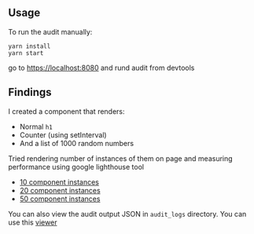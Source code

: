 ## Usage

To run the audit manually:

```
yarn install
yarn start
```

go to [https://localhost:8080](https://localhost:8080) and rund audit from devtools


## Findings

I created a component that renders:

- Normal `h1`
- Counter (using setInterval)
- And a list of 1000 random numbers

Tried rendering number of instances of them on page and measuring performance using google lighthouse tool

- [10 component instances](https://cl.ly/c4f561781846)
- [20 component instances](https://cl.ly/cceba55917d3)
- [50 component instances](https://cl.ly/9bafa057188e)

You can also view the audit output JSON in `audit_logs` directory. You can use this [viewer](https://googlechrome.github.io/lighthouse/viewer/)